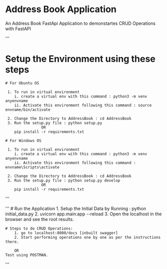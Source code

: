 # Address Book Application

An Address Book FastApi Application to demonstartes CRUD Operations with FastAPI

'''
 # Setup the Environment using these steps

 	# For Ubuntu OS

	 1. To run in virtual environment
	 	i. create a virtual env with this command : python3 -m venv anyenvname
	 	ii. Activate this environment following this command : source envname/bin/activate

	 2. Change the Directory to AddressBook : cd AddressBook
	 3. Run the setup.py file : python setup.py
	 				OR
	 	pip install -r requirements.txt

	# For Windows OS

	 1. To run in virtual environment
	 	i. create a virtual env with this command : python3 -m venv anyenvname
	 	ii. Activate this environment following this command : envname\Scripts\activate

	 2. Change the Directory to AddressBook : cd AddressBook
	 3. Run the setup.py file : python setup.py develop
	 				OR
	 	pip install -r requirements.txt

'''

'''
	# Run the Application
		1. Setup the Initial Data by Running : python initial_data.py
		2. uvicorn app.main:app --reload
		3. Open the localhost in the browser and see the root results.

	# Steps to do CRUD Operations:
		1. go to localhost:8000/docs [inbuilt swagger]
		2. Start performing operations one by one as per the instructions there.
		
		OR 
	Test using POSTMAN.
	

'''
